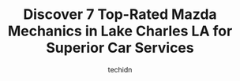 ---
layout: ampstory
image: https://images.unsplash.com/photo-1637160967945-6d1ee20d67c9?ixlib=rb-4.0.3&ixid=MnwxMjA3fDB8MHxwaG90by1wYWdlfHx8fGVufDB8fHx8&auto=format&fit=crop&w=640&h=853&q=80
author: techidn
featured: false
description: When it comes to finding reliable automotive experts in Lake Charles LA, USA, look no further than the 7 best Mazda Mechanic in the area. With their exceptional skills and dedication to prov
title: Discover 7 Top-Rated Mazda Mechanics in Lake Charles LA for Superior Car Services
cover:
   title: Discover 7 Top-Rated Mazda Mechanics in Lake Charles LA for Superior Car Services
   subtitle: Rickpate
   background: https://images.unsplash.com/photo-1637160967945-6d1ee20d67c9?ixlib=rb-4.0.3&ixid=MnwxMjA3fDB8MHxwaG90by1wYWdlfHx8fGVufDB8fHx8&auto=format&fit=crop&w=640&h=853&q=80

pages: 
 - layout: thirds
   top: <h1>#1 Service Tire Pros of Lake Charles & Moss Bluff</h1>
   bottom: "<p>Friendly honest respectful staff and clean office. Wait time for service was about 10 minutes and quick repair. Every time I am here service is great. Couldnt ask for a </p>"
   background: https://www.knot35.com/toplist/wp-content/uploads/2023/06/best-mazda-mechanic-1-in-lake-charles-la-1685836374.jpeg
   backgroundblur: true
 - layout: thirds
   top: <h1>#2 Toyota ServiceCenter</h1>
   bottom: "<p>3905 Gerstner Memorial Blvd, Lake Charles, LA 70607, United States</p>"
   background: https://www.knot35.com/toplist/wp-content/uploads/2023/06/best-mazda-mechanic-2-in-lake-charles-la-1685836374.jpeg
   cta:
      link: https://www.knot35.com/toplist/discover-7-top-rated-mazda-mechanics-in-lake-charles-la-for-superior-car-services/
      text: Discover 7 Top-Rated Mazda Mechanics in Lake Charles LA for Superior Car Services
 - layout: thirds
   top: <h1>#3 Volkswagen Of Lake Charles</h1>
   bottom: "<p>3850 Gerstner Memorial Dr, Lake Charles, LA 70607, United States</p>"
   background: https://www.knot35.com/toplist/wp-content/uploads/2023/06/best-mazda-mechanic-3-in-lake-charles-la-1685836375.jpeg
   cta:
      link: https://www.knot35.com/toplist/discover-7-top-rated-mazda-mechanics-in-lake-charles-la-for-superior-car-services/
      text: Discover 7 Top-Rated Mazda Mechanics in Lake Charles LA for Superior Car Services
 - layout: thirds
   top: <h1>#4 Navarre Nissan</h1>
   bottom: "<p>1700 Siebarth Dr, Lake Charles, LA 70615, United States</p>"
   background: https://images.unsplash.com/photo-1609083590460-7b8cc0ca65f8?ixlib=rb-4.0.3&ixid=MnwxMjA3fDB8MHxwaG90by1wYWdlfHx8fGVufDB8fHx8&auto=format&fit=crop&w=640&h=853&q=80
   cta:
      link: https://www.knot35.com/toplist/discover-7-top-rated-mazda-mechanics-in-lake-charles-la-for-superior-car-services/
      text: Discover 7 Top-Rated Mazda Mechanics in Lake Charles LA for Superior Car Services
 - layout: thirds
   top: <h1>#5 Kia of Lake Charles</h1>
   bottom: "<p>1900 Siebarth Dr, Lake Charles, LA 70615, United States</p>"
   background: https://images.unsplash.com/photo-1547366785-564103df7e13?ixlib=rb-4.0.3&ixid=MnwxMjA3fDB8MHxwaG90by1wYWdlfHx8fGVufDB8fHx8&auto=format&fit=crop&w=640&h=853&q=80
   cta:
      link: https://www.knot35.com/toplist/discover-7-top-rated-mazda-mechanics-in-lake-charles-la-for-superior-car-services/
      text: Discover 7 Top-Rated Mazda Mechanics in Lake Charles LA for Superior Car Services
 - layout: thirds
   top: <h1>#6 Family Auto & Quick Lube Services, Inc.</h1>
   bottom: "<p>612 Bennett Rd, Lake Charles, LA 70607, United States</p>"
   background: https://images.unsplash.com/photo-1536745287225-21d689278fd1?ixlib=rb-4.0.3&ixid=MnwxMjA3fDB8MHxwaG90by1wYWdlfHx8fGVufDB8fHx8&auto=format&fit=crop&w=640&h=853&q=80
   cta:
      link: https://www.knot35.com/toplist/discover-7-top-rated-mazda-mechanics-in-lake-charles-la-for-superior-car-services/
      text: Discover 7 Top-Rated Mazda Mechanics in Lake Charles LA for Superior Car Services
 - layout: thirds
   top: <h1>#7 Ashfords Automotive Service</h1>
   bottom: "<p>444 E Prien Lake Rd, Lake Charles, LA 70601, United States</p>"
   background: https://images.unsplash.com/photo-1553949345-eb786bb3f7ba?ixlib=rb-4.0.3&ixid=MnwxMjA3fDB8MHxwaG90by1wYWdlfHx8fGVufDB8fHx8&auto=format&fit=crop&w=640&h=853&q=80
   cta:
      link: https://www.knot35.com/toplist/discover-7-top-rated-mazda-mechanics-in-lake-charles-la-for-superior-car-services/
      text: Discover 7 Top-Rated Mazda Mechanics in Lake Charles LA for Superior Car Services
 - layout: thirds
   middle: Continue reading...
   background: https://images.unsplash.com/photo-1462556791646-c201b8241a94?ixlib=rb-4.0.3&ixid=MnwxMjA3fDB8MHxwaG90by1wYWdlfHx8fGVufDB8fHx8&auto=format&fit=crop&w=640&h=853&q=80
   cta:
      link: https://www.knot35.com/toplist/discover-7-top-rated-mazda-mechanics-in-lake-charles-la-for-superior-car-services/
      text: Discover 7 Top-Rated Mazda Mechanics in Lake Charles LA for Superior Car Services
      
---
